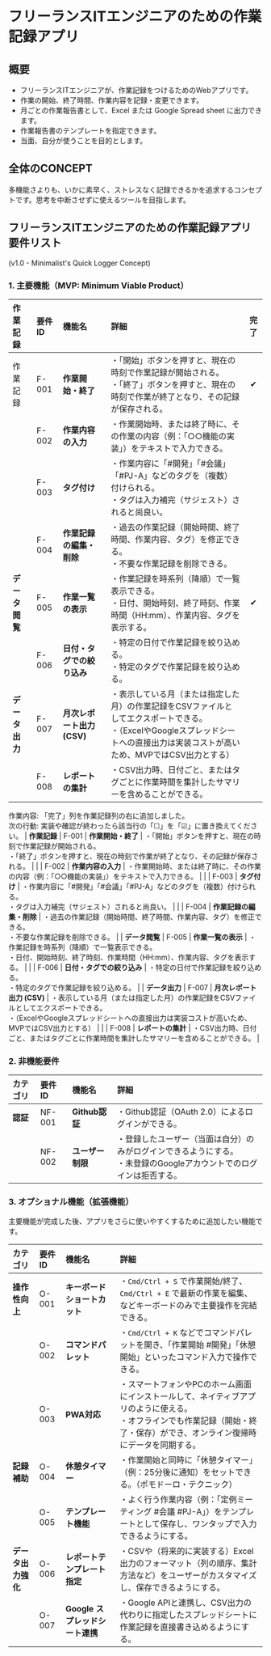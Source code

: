 # フリーランスITエンジニアのための作業記録アプリ

## 概要

- フリーランスITエンジニアが、作業記録をつけるためのWebアプリです。
- 作業の開始、終了時間、作業内容を記録・変更できます。
- 月ごとの作業報告書として、Excel または Google Spread sheet に出力できます。
- 作業報告書のテンプレートを指定できます。
- 当面、自分が使うことを目的とします。

## 全体のCONCEPT

多機能さよりも、いかに素早く、ストレスなく記録できるかを追求するコンセプトです。思考を中断させずに使えるツールを目指します。

## フリーランスITエンジニアのための作業記録アプリ 要件リスト

(v1.0 - Minimalist's Quick Logger Concept)

### 1. 主要機能（MVP: Minimum Viable Product）

| **作業記録**   | 要件ID | **機能名**                 | 詳細                                                                                                                                                                                 | 完了 |
| :------------- | :----- | :------------------------- | :----------------------------------------------------------------------------------------------------------------------------------------------------------------------------------- | :--: |
| 作業記録       | F-001  | **作業開始・終了**         | ・「開始」ボタンを押すと、現在の時刻で作業記録が開始される。<br>・「終了」ボタンを押すと、現在の時刻で作業が終了となり、その記録が保存される。                                       |  ✔  |
|                | F-002  | **作業内容の入力**         | ・作業開始時、または終了時に、その作業の内容（例：「○○機能の実装」）をテキストで入力できる。                                                                                         |      |
|                | F-003  | **タグ付け**               | ・作業内容に「#開発」「#会議」「#PJ-A」などのタグを（複数）付けられる。<br>・タグは入力補完（サジェスト）されると尚良い。                                                            |      |
|                | F-004  | **作業記録の編集・削除**   | ・過去の作業記録（開始時間、終了時間、作業内容、タグ）を修正できる。<br>・不要な作業記録を削除できる。                                                                               |      |
| **データ閲覧** | F-005  | **作業一覧の表示**         | ・作業記録を時系列（降順）で一覧表示できる。<br>・日付、開始時刻、終了時刻、作業時間（HH:mm）、作業内容、タグを表示する。                                                            |  ✔  |
|                | F-006  | **日付・タグでの絞り込み** | ・特定の日付で作業記録を絞り込める。<br>・特定のタグで作業記録を絞り込める。                                                                                                         |      |
| **データ出力** | F-007  | **月次レポート出力 (CSV)** | ・表示している月（または指定した月）の作業記録をCSVファイルとしてエクスポートできる。<br>・（ExcelやGoogleスプレッドシートへの直接出力は実装コストが高いため、MVPではCSV出力とする） |      |
|                | F-008  | **レポートの集計**         | ・CSV出力時、日付ごと、またはタグごとに作業時間を集計したサマリーを含めることができる。                                                                                              |      |

作業内容: 「完了」列を作業記録列の右に追加しました。  
次の行動: 実装や確認が終わったら該当行の「☐」を「☑」に置き換えてください。
| **作業記録** | F-001 | **作業開始・終了** | ・「開始」ボタンを押すと、現在の時刻で作業記録が開始される。<br>・「終了」ボタンを押すと、現在の時刻で作業が終了となり、その記録が保存される。 |
| | F-002 | **作業内容の入力** | ・作業開始時、または終了時に、その作業の内容（例：「○○機能の実装」）をテキストで入力できる。 |
| | F-003 | **タグ付け** | ・作業内容に「#開発」「#会議」「#PJ-A」などのタグを（複数）付けられる。<br>・タグは入力補完（サジェスト）されると尚良い。 |
| | F-004 | **作業記録の編集・削除** | ・過去の作業記録（開始時間、終了時間、作業内容、タグ）を修正できる。<br>・不要な作業記録を削除できる。 |
| **データ閲覧** | F-005 | **作業一覧の表示** | ・作業記録を時系列（降順）で一覧表示できる。<br>・日付、開始時刻、終了時刻、作業時間（HH:mm）、作業内容、タグを表示する。 |
| | F-006 | **日付・タグでの絞り込み** | ・特定の日付で作業記録を絞り込める。<br>・特定のタグで作業記録を絞り込める。 |
| **データ出力** | F-007 | **月次レポート出力 (CSV)** | ・表示している月（または指定した月）の作業記録をCSVファイルとしてエクスポートできる。<br>・（ExcelやGoogleスプレッドシートへの直接出力は実装コストが高いため、MVPではCSV出力とする） |
| | F-008 | **レポートの集計** | ・CSV出力時、日付ごと、またはタグごとに作業時間を集計したサマリーを含めることができる。 |

### 2. 非機能要件

| カテゴリ | 要件ID | 機能名           | 詳細                                                                                                                   |
| :------- | :----- | :--------------- | :--------------------------------------------------------------------------------------------------------------------- |
| **認証** | NF-001 | **Github認証**   | ・Github認証（OAuth 2.0）によるログインができる。                                                                      |
|          | NF-002 | **ユーザー制限** | ・登録したユーザー（当面は自分）のみがログインできるようにする。<br>・未登録のGoogleアカウントでのログインは拒否する。 |

### 3. オプショナル機能（拡張機能）

主要機能が完成した後、アプリをさらに使いやすくするために追加したい機能です。

| カテゴリ           | 要件ID | 機能名                          | 詳細                                                                                                                                                                             |
| :----------------- | :----- | :------------------------------ | :------------------------------------------------------------------------------------------------------------------------------------------------------------------------------- |
| **操作性向上**     | O-001  | **キーボードショートカット**    | ・`Cmd/Ctrl + S` で作業開始/終了、`Cmd/Ctrl + E` で最新の作業を編集、などキーボードのみで主要操作を完結できる。                                                                  |
|                    | O-002  | **コマンドパレット**            | ・`Cmd/Ctrl + K` などでコマンドパレットを開き、「作業開始 #開発」「休憩開始」といったコマンド入力で操作できる。                                                                  |
|                    | O-003  | **PWA対応**                     | ・スマートフォンやPCのホーム画面にインストールして、ネイティブアプリのように使える。<br>・オフラインでも作業記録（開始・終了・保存）ができ、オンライン復帰時にデータを同期する。 |
| **記録補助**       | O-004  | **休憩タイマー**                | ・作業開始と同時に「休憩タイマー」（例：25分後に通知）をセットできる。（ポモドーロ・テクニック）                                                                                 |
|                    | O-005  | **テンプレート機能**            | ・よく行う作業内容（例：「定例ミーティング #会議 #PJ-A」）をテンプレートとして保存し、ワンタップで入力できるようにする。                                                         |
| **データ出力強化** | O-006  | **レポートテンプレート指定**    | ・CSVや（将来的に実装する）Excel出力のフォーマット（列の順序、集計方法など）をユーザーがカスタマイズし、保存できるようにする。                                                   |
|                    | O-007  | **Google スプレッドシート連携** | ・Google APIと連携し、CSV出力の代わりに指定したスプレッドシートに作業記録を直接書き込めるようにする。                                                                            |
